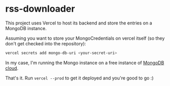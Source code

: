 # rss-downloader

This project uses Vercel to host its backend and store the entries on a MongoDB instance.

Assuming you want to store your MongoCredentials on vercel itself (so they don't get checked into the repository):

```bash
vercel secrets add mongo-db-uri <your-secret-uri>
```

In my case, I'm running the Mongo instance on a free instance of [MongoDB cloud](https://www.mongodb.com/cloud).

That's it. Run `vercel --prod` to get it deployed and you're good to go :)
